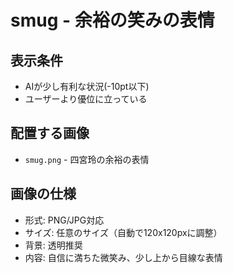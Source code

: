 # smug - 余裕の笑みの表情

## 表示条件
- AIが少し有利な状況(-10pt以下)
- ユーザーより優位に立っている

## 配置する画像
- `smug.png` - 四宮玲の余裕の表情

## 画像の仕様
- 形式: PNG/JPG対応
- サイズ: 任意のサイズ（自動で120x120pxに調整）
- 背景: 透明推奨
- 内容: 自信に満ちた微笑み、少し上から目線な表情